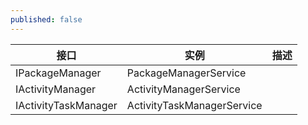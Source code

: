 ```yaml
---
published: false
---
```

|接口|实例|描述|
|--|--|--|
|IPackageManager|PackageManagerService||
|IActivityManager|ActivityManagerService||
|IActivityTaskManager|ActivityTaskManagerService||